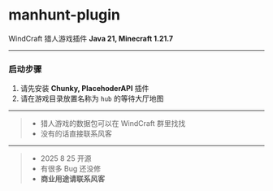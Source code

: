 # manhunt-plugin
WindCraft 猎人游戏插件
**Java 21, Minecraft 1.21.7**

---

### 启动步骤
1. 请先安装 **Chunky, PlacehoderAPI** 插件
2. 请在游戏目录放置名称为 ``hub`` 的等待大厅地图

---

> - 猎人游戏的数据包可以在 WindCraft 群里找找
> - 没有的话直接联系风客

---

> - 2025 8 25 开源
> - 有很多 Bug 还没修
> - **商业用途请联系风客**
